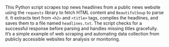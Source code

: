 This Python script scrapes top news headlines from a public news website using the `requests` library to fetch HTML content and `BeautifulSoup` to parse it. 
It extracts text from `<h2>` and `<title>` tags, compiles the headlines, and saves them to a file named `headlines.txt`. 
The script checks for a successful response before parsing and handles missing titles gracefully. 
It’s a simple example of web scraping and automating data collection from publicly accessible websites for analysis or monitoring.

